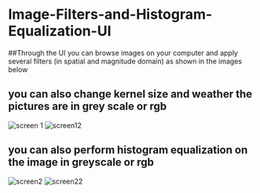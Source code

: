 # Image-Filters-and-Histogram-Equalization-UI
##Through the UI you can browse images on your computer and apply several filters (in spatial and magnitude domain) as shown in the images below 
## you can also change kernel size and weather the pictures are in grey scale or rgb
![screen 1](https://user-images.githubusercontent.com/61358818/182185087-a69559cd-a761-4a35-9be3-557115e07b9c.png)
![screen12](https://user-images.githubusercontent.com/61358818/182185102-7ab1664b-5410-40f1-acd7-fb42e18c4a12.png)
## you can also perform histogram equalization on the image in greyscale or rgb
![screen2](https://user-images.githubusercontent.com/61358818/182185288-eafe4a07-30fc-42f3-8304-482e51627382.png)
![screen22](https://user-images.githubusercontent.com/61358818/182185297-e8f2696c-ae95-4016-813c-8c6460fd704f.png)
